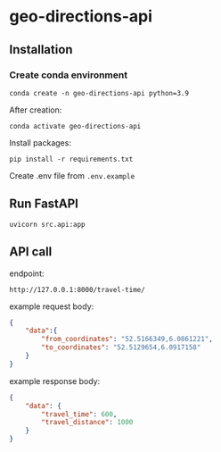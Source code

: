# geo-directions-api
## Installation

### Create conda environment
```commandline
conda create -n geo-directions-api python=3.9
```

After creation:
```commandline
conda activate geo-directions-api
```

Install packages:
```commandline
pip install -r requirements.txt
```

Create .env file from `.env.example`

## Run FastAPI

```commandline
uvicorn src.api:app
```

## API call
endpoint:
```
http://127.0.0.1:8000/travel-time/
```

example request body:
```json
{
    "data":{
        "from_coordinates": "52.5166349,6.0861221",
        "to_coordinates": "52.5129654,6.0917158"
    }
}
```

example response body:
```json
{
    "data": {
        "travel_time": 600,
        "travel_distance": 1000
    }
}
```